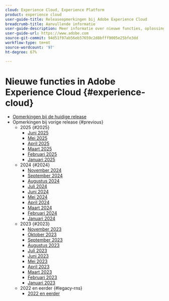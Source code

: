 ```yaml
---
cloud: Experience Cloud, Experience Platform
product: experience cloud
user-guide-title: Releaseopmerkingen bij Adobe Experience Cloud
breadcrumb-title: Aanvullende informatie
user-guide-description: Meer informatie over nieuwe functies, oplossingen en belangrijke kennisgevingen in Adobe Experience Cloud en Experience Platform.
user-guide-url: https://www.adobe.com
source-git-commit: 94d51f97ab56eb57659c2d8bfff9005e25bfe3dd
workflow-type: tm+mt
source-wordcount: '97'
ht-degree: 67%

---
```



# Nieuwe functies in Adobe Experience Cloud {#experience-cloud}

+ [Opmerkingen bij de huidige release](current.md)
+ Opmerkingen bij vorige release {#previous}
   + 2025 {#2025}
      + [Juni 2025](c-legacy-releases/2025/06182025.md)
      + [Mei 2025](c-legacy-releases/2025/05142025.md)
      + [April 2025](c-legacy-releases/2025/04162025.md)
      + [ Maart 2025 ](c-legacy-releases/2025/03122025.md)
      + [Februari 2025](c-legacy-releases/2025/02122025.md)
      + [ Januari 2025 ](c-legacy-releases/2025/01222025.md)
   + 2024 {#2024}
      + [November 2024](c-legacy-releases/2024/10232024.md)
      + [September 2024](c-legacy-releases/2024/09122024.md)
      + [ Augustus 2024 ](c-legacy-releases/2024/09142023.md)
      + [Juli 2024](c-legacy-releases/2024/07172024.md)
      + [Juni 2024](c-legacy-releases/2024/06122024.md)
      + [Mei 2024](c-legacy-releases/2024/05152024.md)
      + [April 2024](c-legacy-releases/2024/04172024.md)
      + [ Maart 2024 ](c-legacy-releases/2024/03132024.md)
      + [Februari 2024](c-legacy-releases/2024/02142024.md)
      + [ Januari 2024 ](c-legacy-releases/2024/01112024.md)
   + 2023 {#2023}
      + [November 2023](c-legacy-releases/2023/10252023.md)
      + [Oktober 2023](c-legacy-releases/2023/10042023.md)
      + [September 2023](c-legacy-releases/2023/09132023.md)
      + [ Augustus 2023 ](c-legacy-releases/2023/08092023.md)
      + [Juli 2023](c-legacy-releases/2023/07122023.md)
      + [Juni 2023](c-legacy-releases/2023/06072023.md)
      + [Mei 2023](c-legacy-releases/2023/05102023.md)
      + [April 2023](c-legacy-releases/2023/04122023.md)
      + [Maart 2023](c-legacy-releases/2023/03082023.md)
      + [Februari 2023](c-legacy-releases/2023/02082023.md)
      + [ Januari 2023 ](c-legacy-releases/2023/01112023.md)
   + 2022 en eerder {#legacy-rns}
      + [2022 en eerder](c-legacy-releases/2022-earlier.md)